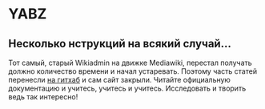 # YABZ
## Несколько  нструкций на всякий случай...

Тот самый, старый Wikiadmin на движке Mediawiki, перестал получать должно количество времени и начал устаревать. Поэтому часть статей перенесли [на гитхаб](https://github.com/AleksdemSA/yabz) и сам сайт закрыли. Читайте официальную документацию и учитесь, учитесь и учитесь. Исследовать и творить ведь так интересно!

